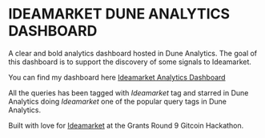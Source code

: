 # IDEAMARKET DUNE ANALYTICS DASHBOARD

A clear and bold analytics dashboard hosted in Dune Analytics.
The goal of this dashboard is to support the discovery of some signals to Ideamarket.


You can find my dashboard here [Ideamarket Analytics Dashboard](https://duneanalytics.com/moltoi/ideamarket_1)


All the queries has been tagged with _Ideamarket_ tag and starred in Dune Analytics doing _Ideamarket_ one of the popular query tags in Dune Analytics.


Built with love for [Ideamarket](https://ideamarket.io) at the Grants Round 9 Gitcoin Hackathon.



